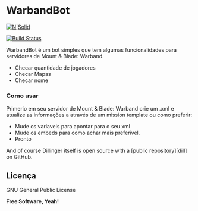 # WarbandBot

[![N|Solid](https://i.imgur.com/8JgWGHI.png)](https://twitter.com/kosolov325)

[![Build Status](https://travis-ci.org/joemccann/dillinger.svg?branch=master)]()

WarbandBot é um bot simples que tem algumas funcionalidades para servidores de Mount & Blade: Warband.

  - Checar quantidade de jogadores
  - Checar Mapas
  - Checar nome

### Como usar

Primerio em seu servidor de Mount & Blade: Warband crie um .xml e atualize as informações a através de um mission template ou como preferir:

* Mude os variaveis para apontar para o seu xml
* Mude os embeds para como achar mais preferivel.
* Pronto

And of course Dillinger itself is open source with a [public repository][dill]
 on GitHub.

Licença
----

GNU General Public License


**Free Software, Yeah!**
